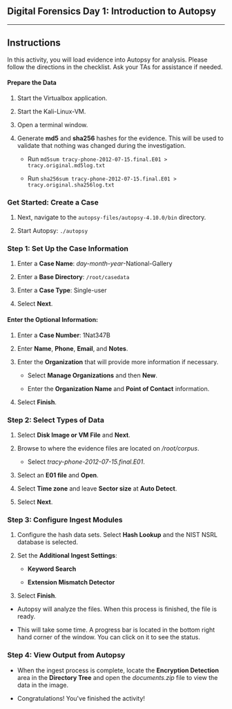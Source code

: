 ## Digital Forensics Day 1: Introduction to Autopsy 
--------

## Instructions 

In this activity, you will load evidence into Autopsy for analysis. Please follow the directions in the checklist. Ask your TAs for assistance if needed.

#### Prepare the Data

1. Start the Virtualbox application. 

1. Start the Kali-Linux-VM.

1. Open a terminal window.

1. Generate **md5** and **sha256** hashes for the evidence. This will be used to validate that nothing was changed during the investigation.

   * Run `md5sum tracy-phone-2012-07-15.final.E01 > tracy.original.md5log.txt`

   * Run `sha256sum tracy-phone-2012-07-15.final.E01 > tracy.original.sha256log.txt`


### Get Started: Create a Case

1. Next, navigate to the `autopsy-files/autopsy-4.10.0/bin` directory.

1. Start Autopsy: `./autopsy` 

### Step 1: Set Up the Case Information

1. Enter a **Case Name**: *day-month-year*-National-Gallery

1. Enter a **Base Directory**: `/root/casedata`

1. Enter a **Case Type**: Single-user

1. Select **Next**.

#### Enter the Optional Information:

1. Enter a **Case Number**: 1Nat347B

1. Enter **Name**, **Phone**, **Email**, and **Notes**. 

1. Enter the **Organization** that will provide more information if necessary.

   * Select **Manage Organizations** and then **New**.

   * Enter the **Organization Name** and **Point of Contact** information.

1. Select **Finish**.

### Step 2: Select Types of Data

1. Select **Disk Image or VM File** and **Next**.

1. Browse to where the evidence files are located on */root/corpus*.

   * Select *tracy-phone-2012-07-15.final.E01*.

1. Select an **E01 file** and **Open**.

1. Select **Time zone** and leave **Sector size** at **Auto Detect**.

1. Select **Next**.

### Step 3: Configure Ingest Modules

1. Configure the hash data sets. Select **Hash Lookup** and the NIST NSRL database is selected.

1. Set the **Additional Ingest Settings**:

   * **Keyword Search**

   * **Extension Mismatch Detector**

1. Select **Finish**.

*  Autopsy will analyze the files. When this process is finished, the file is ready. 

* This will take some time. A progress bar is located in the bottom right hand corner of the window. You can click on it to see the status.

 ### Step 4: View Output from Autopsy

 * When the ingest process is complete, locate the **Encryption Detection** area in the **Directory Tree** and open the *documents.zip* file to view the data in the image.

* Congratulations! You've finished the activity!
